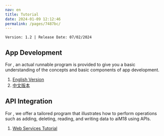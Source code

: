 ```yaml
---
nav: en
title: Tutorial
date: 2024-01-09 12:12:46
permalink: /pages/7487bc/
---
```


`Version: 1.2 | Release Date: 07/02/2024`

## App Development

For <Badge text="App Development" type="tip" vertical="middle"/>, an actual runnable program is provided to give you a basic understanding of the concepts and basic components of app development.

1. [English Version](/pages/d922fb/)
2. [中文版本](/pages/23b34f/)

## API Integration

For <Badge text="API Integration" type="tip" vertical="middle"/>, we offer a tailored program that illustrates how to perform operations such as adding, deleting, reading, and writing data to aiM18 using APIs.

1. [Web Services Tutorial](/pages/7537af/)



